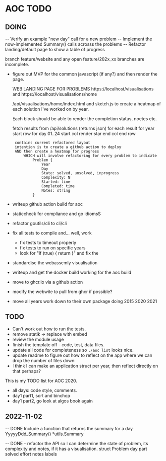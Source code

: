 # AOC TODO

## DOING

-- Verify an example "new day" call for a new problem
-- Implement the now-implemented Summary() calls acrosss the problems
-- Refactor landing/default page to show a table of progress

branch feature/website and any open feature/202x_xx branches are incomplete.

 - figure out MVP for the common javascript (if any?) and then render the page.	


    WEB LANDING PAGE FOR PROBLEMS
        https://localhost/visualisations and
        https://localhost/visualisations/home
        
     /api/visualisations/home/index.html and sketch.js to create a heatmap of 
     each solution I've worked on by year.   

     Each block should be able to render the completion status, noetes etc.   

    fetch results from /api/solutions  (returns json)
    for each result
     for year
        start row
        for day 01..24
            start col
            render star
            end col
        end row

        contains current refactored layout
        intention is to create a github action to deploy
        AND then create a heatmap for progress
            WHICH will involve refactoring for every problem to indicate
                Problem {
                    Year
                    Day
                    State: solved, unsolved, inprogress
                    Complexity: N
                    Started: time
                    Completed: time
                    Notes: string
                }

- writeup github action build for aoc
- staticcheck for compliance and go idiomsS
- refactor goutils/cli to cli/cli
- fix all tests to compile and... well, work
  - fix tests to timeout properly
  - fix tests to run on specific years
  - look for "if (true) { return }" and fix the
- standardise the webassemly visualisation
- writeup and get the docker build working for the aoc build
- move to ghcr.io via a github action
- modify the webwite to pull from ghcr if possible?
- move all years work down to their own package
    doing 2015
    2020
    2021

## TODO

- Can't work out how to run the tests.
- remove statik -> replace with embed
- review the module usage
- finish the template off - code, test, data files.
- update all code for completeness so `./aoc list` looks nice.
- update readme to figure out how to reflect on the app where we can drop the number of files down
- I think I can make an application struct per year, then reflect directly on that perhaps?

This is my TODO list for AOC 2020.

- all days: code style, comments.
- day1 part1, sort and binchop
- day1 part2, go look at algos book again

## 2022-11-02

-- DONE Include a function that returns the summary for a day YyyyyDdd_Summary() *utils.Summary

-- DONE  - refactor the API so I can determine the state of problem, its complexity and notes, if it has a visualisation.
	struct Problem
		day
		part
		solved
		effort
		notes
		labels

